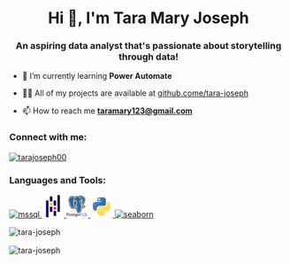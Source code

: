 <h1 align="center">Hi 👋, I'm Tara Mary Joseph</h1>
<h3 align="center">An aspiring data analyst that's passionate about storytelling through data!</h3>

- 🌱 I’m currently learning **Power Automate**

- 👨‍💻 All of my projects are available at [github.come/tara-joseph](github.come/tara-joseph)

- 📫 How to reach me **taramary123@gmail.com**

<h3 align="left">Connect with me:</h3>
<p align="left">
<a href="https://linkedin.com/in/tarajoseph00" target="blank"><img align="center" src="https://raw.githubusercontent.com/rahuldkjain/github-profile-readme-generator/master/src/images/icons/Social/linked-in-alt.svg" alt="tarajoseph00" height="30" width="40" /></a>
</p>

<h3 align="left">Languages and Tools:</h3>
<p align="left"> <a href="https://www.microsoft.com/en-us/sql-server" target="_blank" rel="noreferrer"> <img src="https://www.svgrepo.com/show/303229/microsoft-sql-server-logo.svg" alt="mssql" width="40" height="40"/> </a> <a href="https://pandas.pydata.org/" target="_blank" rel="noreferrer"> <img src="https://raw.githubusercontent.com/devicons/devicon/2ae2a900d2f041da66e950e4d48052658d850630/icons/pandas/pandas-original.svg" alt="pandas" width="40" height="40"/> </a> <a href="https://www.postgresql.org" target="_blank" rel="noreferrer"> <img src="https://raw.githubusercontent.com/devicons/devicon/master/icons/postgresql/postgresql-original-wordmark.svg" alt="postgresql" width="40" height="40"/> </a> <a href="https://www.python.org" target="_blank" rel="noreferrer"> <img src="https://raw.githubusercontent.com/devicons/devicon/master/icons/python/python-original.svg" alt="python" width="40" height="40"/> </a> <a href="https://seaborn.pydata.org/" target="_blank" rel="noreferrer"> <img src="https://seaborn.pydata.org/_images/logo-mark-lightbg.svg" alt="seaborn" width="40" height="40"/> </a> </p>

<p><img align="center" src="https://github-readme-stats.vercel.app/api/top-langs?username=tara-joseph&show_icons=true&locale=en&layout=compact" alt="tara-joseph" /></p>

<p><img align="center" src="https://github-readme-streak-stats.herokuapp.com/?user=tara-joseph&" alt="tara-joseph" /></p>
